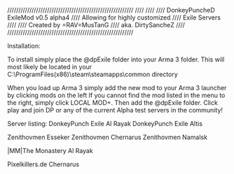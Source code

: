 /////////////////////////////////////////////////////////
////
////
////          DonkeyPuncheD ExileMod v0.5 alpha4
////		Allowing for highly customized
////			Exile Servers
////
////	           Created by =RAV=MusTanG
////		     aka. DirtySancheZ
////
/////////////////////////////////////////////////////////

Installation:

To install simply place the @dpExile folder into your Arma 3 folder.
	This will most likely be located in your C:\ProgramFiles(x86)\steam\steamapps\common directory

When you load up Arma 3 simply add the new mod to your Arma 3 launcher by clicking mods on the left
If you cannot find the mod listed in the menu to the right, simply click LOCAL MOD+.
Then add the @dpExile folder.
Click play and join DP or any of the current Alpha test servers in the community!

Server listing:
DonkeyPunch Exile Al Rayak
DonkeyPunch Exile Altis

Zenithovmen Esseker
Zenithovmen Chernarus
Zenithovmen Namalsk

|MM|The Monastery Al Rayak

Pixelkillers.de Chernarus
